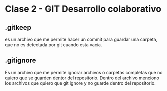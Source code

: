 # Clase 2 - GIT Desarrollo colaborativo

## .gitkeep
es un archivo que me permite hacer un commit para guardar una carpeta, que no es detectada por git cuando esta vacia.

## .gitignore
Es un archivo que me permite ignorar archivos o carpetas completas que no quiero que se guarden dentor del repositorio. Dentro del archivo menciono los archivos que quiero que git ignore y no guarde dentro del repositorio.